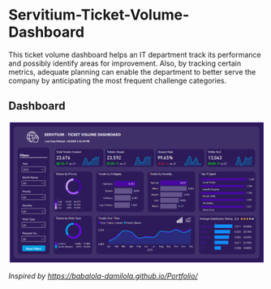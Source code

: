 # Servitium-Ticket-Volume-Dashboard
This ticket volume dashboard helps an IT department track its performance and possibly identify areas for improvement. Also, by tracking certain metrics, adequate planning can enable the department to better serve the company by anticipating the most frequent challenge categories.

## Dashboard

![Ticket Volume Dashboard](https://github.com/Jucodez/Servitium-Ticket-Volume-Dashboard/blob/main/Ticket%20Volume%20Dashboard.png)




_Inspired by https://babalola-damilola.github.io/Portfolio/_



